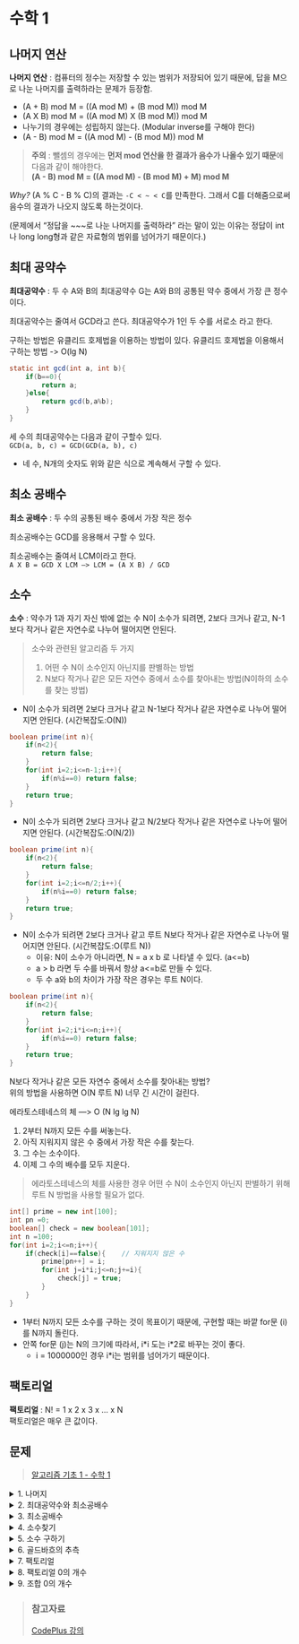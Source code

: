 # 수학 1
## 나머지 연산
**나머지 연산** : 컴퓨터의 정수는 저장할 수 있는 범위가 저장되어 있기 때문에, 답을 M으로 나눈 나머지를 출력하라는 문제가 등장함.

- (A + B) mod M = ((A mod M) + (B mod M)) mod M
- (A X B) mod M = ((A mod M) X (B mod M)) mod M
- 나누기의 경우에는 성립하지 않는다. (Modular inverse를 구해야 한다)
- (A - B) mod M = ((A mod M) - (B mod M)) mod M

> **주의** : 뺄셈의 경우에는 **먼저 mod 연산을 한 결과가 음수가 나올수 있기 때문**에 다음과 같이 해야한다.   
> **(A - B) mod M = ((A mod M) - (B mod M) + M) mod M**

*Why?* (A % C - B % C)의 결과는 `-C < ~ < C`를 만족한다. 그래서 C를 더해줌으로써 음수의 결과가 나오지 않도록 하는것이다.   

(문제에서 “정답을 ~~~로 나눈 나머지를 출력하라” 라는 말이 있는 이유는 정답이 int나 long long형과 같은 자료형의 범위를 넘어가기 때문이다.)

## 최대 공약수
**최대공약수** : 두 수 A와 B의 최대공약수 G는 A와 B의 공통된 약수 중에서 가장 큰 정수이다. 

최대공약수는 줄여서 GCD라고 쓴다. 최대공약수가 1인 두 수를 서로소 라고 한다.

구하는 방법은 유클리드 호제법을 이용하는 방법이 있다.
유클리드 호제법을 이용해서 구하는 방법 -> O(lg N)
```java
static int gcd(int a, int b){
    if(b==0){
        return a;
    }else{
        return gcd(b,a%b);
    }
}
```
세 수의 최대공약수는 다음과 같이 구할수 있다.   
`GCD(a, b, c) = GCD(GCD(a, b), c)`
- 네 수, N개의 숫자도 위와 같은 식으로 계속해서 구할 수 있다.

## 최소 공배수
**최소 공배수** : 두 수의 공통된 배수 중에서 가장 작은 정수

최소공배수는 GCD를 응용해서 구할 수 있다.

 최소공배수는 줄여서 LCM이라고 한다.    
`A X B = GCD X LCM —> LCM = (A X B) / GCD`

## 소수
**소수** : 약수가 1과 자기 자신 밖에 없는 수
N이 소수가 되려면, 2보다 크거나 같고, N-1보다 작거나 같은 자연수로 나누어 떨어지면 안된다.   

> 소수와 관련된 알고리즘 두 가지
> 1. 어떤 수 N이 소수인지 아닌지를 판별하는 방법
> 2. N보다 작거나 같은 모든 자연수 중에서 소수를 찾아내는 방법(N이하의 소수를 찾는 방법)


- N이 소수가 되려면 2보다 크거나 같고 N-1보다 작거나 같은 자연수로 나누어 떨어지면 안된다. (시간복잡도:O(N))
```java
boolean prime(int n){
    if(n<2){
        return false;
    }
    for(int i=2;i<=n-1;i++){
        if(n%i==0) return false;
    }
    return true;
}
```
- N이 소수가 되려면 2보다 크거나 같고 N/2보다 작거나 같은 자연수로 나누어 떨어지면 안된다. (시간복잡도:O(N/2))
```java
boolean prime(int n){
    if(n<2){
        return false;
    }
    for(int i=2;i<=n/2;i++){
        if(n%i==0) return false;
    }
    return true;
}
```
- N이 소수가 되려면 2보다 크거나 같고 루트 N보다 작거나 같은 자연수로 나누어 떨어지면 안된다. (시간복잡도:O(루트 N))
    + 이유: N이 소수가 아니라면, N = a x b 로 나타낼 수 있다. (a<=b) 
    + a > b 라면 두 수를 바꿔서 항상 a<=b로 만들 수 있다.
    + 두 수 a와 b의 차이가 가장 작은 경우는 루트 N이다.
```java
boolean prime(int n){
    if(n<2){
        return false;
    }
    for(int i=2;i*i<=n;i++){
        if(n%i==0) return false;
    }
    return true;
}
```

N보다 작거나 같은 모든 자연수 중에서 소수를 찾아내는 방법?   
위의 방법을 사용하면 O(N 루트 N)  너무 긴 시간이 걸린다.

에라토스테네스의 체 —> O (N lg lg N)
1. 2부터 N까지 모든 수를 써놓는다.
2. 아직 지워지지 않은 수 중에서 가장 작은 수를 찾는다.
3. 그 수는 소수이다.
4. 이제 그 수의 배수를 모두 지운다.

> 에라토스테네스의 체를 사용한 경우 어떤 수 N이 소수인지 아닌지 판별하기 위해 루트 N 방법을 사용할 필요가 없다.

```java
int[] prime = new int[100];
int pn =0;
boolean[] check = new boolean[101];
int n =100;
for(int i=2;i<=n;i++){
    if(check[i]==false){    // 지워지지 않은 수
        prime[pn++] = i;
        for(int j=i*i;j<=n;j+=i){
            check[j] = true;
        }
    }
}
```
- 1부터 N까지 모든 소수를 구하는 것이 목표이기 때문에, 구현할 때는 바깥 for문 (i)를 N까지 돌린다.
- 안쪽 for문 (j)는 N의 크기에 따라서, i\*i 도는 i\*2로 바꾸는 것이 좋다.
    + i = 1000000인 경우 i*i는 범위를 넘어가기 때문이다.

## 팩토리얼
**팩토리얼** : N! = 1 x 2 x 3 x … x N   
팩토리얼은 매우 큰 값이다.

## 문제
> [알고리즘 기초 1 - 수학 1](https://www.acmicpc.net/workbook/view/3956)

<details>
<summary>1. 나머지</summary>
<div markdown='1'>

- 첫째 줄에 (A + B)%C
- 둘째 줄에 (A%C + b%C)%C
- 셋째 줄에 (A X B)%C
- 넷째 줄에 (A%C X B%C)%C
- 출력하는 문제

```java
import java.io.*;
import java.util.*;

public class Main {
    public static void main(String[] args) throws Exception {
        BufferedReader br = new BufferedReader(new InputStreamReader(System.in));
        StringBuilder sb = new StringBuilder();
        StringTokenizer stk = new StringTokenizer(br.readLine());
        int A = Integer.parseInt(stk.nextToken());
        int B = Integer.parseInt(stk.nextToken());
        int C = Integer.parseInt(stk.nextToken());
        sb.append((A+B)%C+"\n");
        sb.append(((A%C)+(B%C))%C+"\n");
        sb.append((A*B)%C+"\n");
        sb.append(((A%C)*(B%C))%C+"\n");
        System.out.println(sb);
    }
}
```
</div>
</details>

<details>
<summary>2. 최대공약수와 최소공배수</summary>
<div markdown='1'>

- 두 수의 최대 공약수와 최소 공배수를 구하는 문제

```java
import java.io.*;
import java.util.*;

public class Main {
    public static void main(String[] args) throws Exception {
        BufferedReader br = new BufferedReader(new InputStreamReader(System.in));
        StringTokenizer stk = new StringTokenizer(br.readLine());

        int a = Integer.parseInt(stk.nextToken());
        int b = Integer.parseInt(stk.nextToken());
        int g = gcd(a,b);
        int l = a*b/g;
        System.out.println(g+"\n"+l);
    }
    public static int gcd(int a,int b){
        if(b == 0) return a;
        return gcd(b,a%b);
    }
}
```
</div>
</details>

<details>
<summary>3. 최소공배수</summary>
<div markdown='1'>

- 두 수의 최소 공배수를 구하는 문제
```java
import java.io.*;
import java.util.*;

public class Main {
    public static void main(String[] args) throws Exception {
        BufferedReader br = new BufferedReader(new InputStreamReader(System.in));
        StringBuilder sb = new StringBuilder();
        int n = Integer.parseInt(br.readLine());

        while(n-- >0) {
            StringTokenizer stk = new StringTokenizer(br.readLine());
            int a= Integer.parseInt(stk.nextToken());
            int b= Integer.parseInt(stk.nextToken());
            int gcd = gcd(a,b);
            sb.append(a*b/gcd+"\n");
        }
        System.out.println(sb);
    }
    public static int gcd(int a,int b){
        if(b == 0) return a;
        return gcd(b,a%b);
    }
}
```
</div>
</details>

<details>
<summary>4. 소수찾기</summary>
<div markdown='1'>

- 입력으로 주어지는 N개의 소수중에서 소수가 몇 개 인지 구하는 문제
```java
import java.io.*;
import java.util.*;

public class Main {
    public static void main(String[] args) throws Exception {
        BufferedReader br = new BufferedReader(new InputStreamReader(System.in));

        int result = 0;
        br.readLine();
        StringTokenizer stk = new StringTokenizer(br.readLine());

        while(stk.hasMoreTokens()){
            if(prime(Integer.parseInt(stk.nextToken()))) {
                result++;
            }
        }
        System.out.println(result);
    }
    public static boolean prime(int n){
        if(n<=1) return false;
        for(int i=2;i*i<=n;i++){
            if(n%i==0) {
                return false;
            }
        }
        return true;
    }
}
```
</div>
</details>

<details>
<summary>5. 소수 구하기</summary>
<div markdown='1'>

- M이상 N이하 소수를 모두 출력하는 문제
```java
import java.io.*;
import java.util.*;

public class Main {
    public static void main(String[] args) throws Exception {
        BufferedReader br = new BufferedReader(new InputStreamReader(System.in));
        StringBuilder sb = new StringBuilder();
        StringTokenizer stk = new StringTokenizer(br.readLine());
        int m = Integer.parseInt(stk.nextToken());
        int n = Integer.parseInt(stk.nextToken());

        boolean[] ary = new boolean[n+1];

        for(int i=2;i<=n;i++) ary[i] = true;
        for(int i=2;i*i<=n;i++){
            if(ary[i]){
                for(int j=i*i;j<=n ;j+=i) ary[j]=false;
            }
        }
        for(int i=m;i<=n;i++){
            if(ary[i]) sb.append(i+"\n");
        }
        System.out.println(sb);
    }
}
```
</div>
</details>

<details>
<summary>6. 골드바흐의 추측</summary>
<div markdown='1'>

- 2보다 큰 모든 짝수는 두 소수의 합으로 표현 가능하다.
- 위의 문장에 3을 더하면 5 보다 큰 모든 홀수는 세 소수의 합으로 표현 가능하다. 로 바뀐다.
- 아직 증명되지 않은 문제
- 백만 이하의 짝수에 대해서 골드바흐의 추측을 검증하는 문제
```java
import java.io.*;

public class Main {
    public static void main(String[] args) throws Exception {
        BufferedReader br = new BufferedReader(new InputStreamReader(System.in));
        StringBuilder sb = new StringBuilder();
        final int SIZE = 1000000;
        boolean[] ary = new boolean[SIZE+1];
        for(int i=2;i<=SIZE;i++) ary[i] = true;
        for(int i=2;i*i<=SIZE;i++){
            if(ary[i]){
                for(int j=i*i;j<=SIZE ;j+=i) ary[j]=false;
            }
        }
        int n;
        while((n = Integer.parseInt(br.readLine())) !=0){
            boolean chk = false;
            for(int i=3;i<=n/2;i+=2){
                if(ary[i]&&ary[n-i]){
                    sb.append(n+" = "+i+" + "+(n-i)+"\n");
                    chk = true;
                    break;
                }
            }
            if(!chk){
                sb.append("Goldbach's conjecture is wrong.\n");
            }
        }
        System.out.println(sb);
    }
}
```
</div>
</details>

<details>
<summary>7. 팩토리얼</summary>
<div markdown='1'>

- N!을 출력하는 문제
```java
import java.io.*;
import java.util.*;

public class Main {
    public static void main(String[] args) throws Exception {
        BufferedReader br = new BufferedReader(new InputStreamReader(System.in));
        int n = Integer.parseInt(br.readLine());
        int res = 1;
        if(n==0) {
            System.out.println(1);
            return;
        }
        for(int i= 1;i<=n;i++){
            res *=i;
        }
        System.out.println(res);
    }
}
```
</div>
</details>

<details>
<summary>8. 팩토리얼 0의 개수</summary>
<div markdown='1'>

- N!의 0이 몇 개 인지 알아내는 문제
- 10! = 3628800
- 여기서 10!이 0이 2개인 이유는 10!을 소인수 분해 해보면 알 수 있다.
- N!의 0이 몇 개 인지 알아내려면 N!을 소인수 분해 했을 때, 2와 5가 몇개 나오는지 알아야 한다.
- 5의 개수가 항상 2의 개수보다 적기 때문에, 5의 개수만 세어주면 된다.

1. 
```java
import java.io.*;

public class Main {
    public static void main(String[] args) throws Exception {
        BufferedReader br = new BufferedReader(new InputStreamReader(System.in));
        int n = Integer.parseInt(br.readLine());
        int a=0,b=0;
        for(int i=2;i<=n;i++){
            int tmp = i;
            while(tmp%2==0){
                tmp /=2;
                a++;
            }
            tmp = i;
            while(tmp%5==0){
                tmp /=5;
                b++;
            }
        }
        System.out.println((a<b)?a:b);
    }
}
```

2. 
```java
import java.io.*;

public class Main {
    public static void main(String[] args) throws Exception {
        BufferedReader br = new BufferedReader(new InputStreamReader(System.in));
        int n =Integer.parseInt(br.readLine());
        int ans = 0;
        for(int i=5;i<=n;i++){
            ans += n/i;
        }
        System.out.println(ans);
    }
}
```
</div>
</details>

<details>
<summary>9. 조합 0의 개수</summary>
<div markdown='1'>

- nCm의 0의 개수를 구하는 문제
- 팩토리얼은 2의 개수가 5의 개수보다 항상 많기 때문에, 5의 개수만 세어줬는데
- 조합은 어떻게 될 지 모르기 때문에, 2의 개수와 5의 개수를 동시에 세줘야한다.
```java
import java.io.*;
import java.util.*;

public class Main {
    public static void main(String[] args) throws Exception {
        BufferedReader br = new BufferedReader(new InputStreamReader(System.in));
        StringTokenizer stk = new StringTokenizer(br.readLine());
        long n = Long.parseLong(stk.nextToken());
        long m = Long.parseLong(stk.nextToken());
        long a=0,b=0;
        for(long i=2;i<=n;i*=2){
            a += (n/i);
        }
        for(long i=2;i<=m;i*=2){
            a -= (m/i);
        }
        for(long i=2;i<=(n-m);i*=2){
            a -= ((n-m)/i);
        }
        for(long i=5;i<=n;i*=5){
            b += (n/i);
        }
        for(long i=5;i<=m;i*=5){
            b -= (m/i);
        }
        for(long i=5;i<=(n-m);i*=5){
            b -= ((n-m)/i);
        }
        System.out.println(Math.min(a, b));
    }
}
```
</div>
</details>

> ### 참고자료
> [CodePlus 강의](https://code.plus/course/41)  